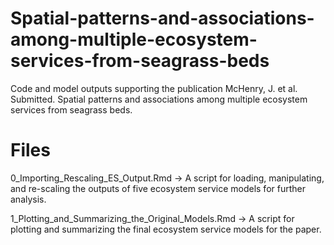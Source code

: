 # Spatial-patterns-and-associations-among-multiple-ecosystem-services-from-seagrass-beds

Code and model outputs supporting the publication McHenry, J. et al. Submitted. Spatial patterns and associations among multiple ecosystem services from seagrass beds.

# Files

0_Importing_Rescaling_ES_Output.Rmd -> A script for loading, manipulating, and re-scaling the outputs of five ecosystem service models for further analysis. 

1_Plotting_and_Summarizing_the_Original_Models.Rmd -> A script for plotting and summarizing the final ecosystem service models for the paper. 



